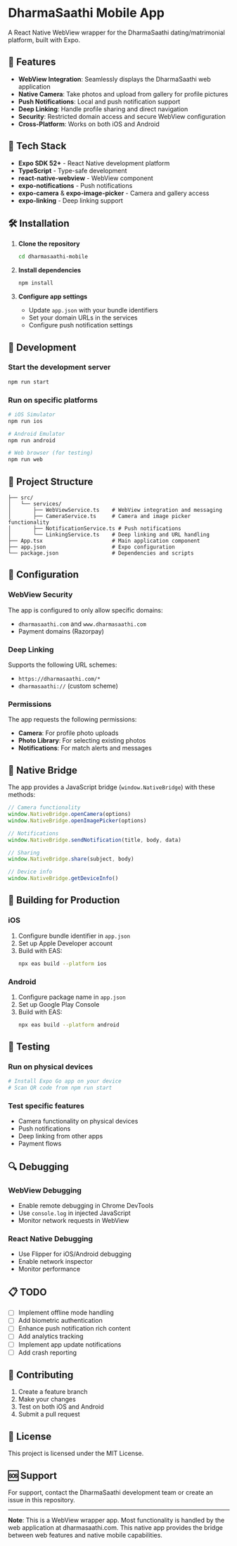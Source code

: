 # DharmaSaathi Mobile App

A React Native WebView wrapper for the DharmaSaathi dating/matrimonial platform, built with Expo.

## 🚀 Features

- **WebView Integration**: Seamlessly displays the DharmaSaathi web application
- **Native Camera**: Take photos and upload from gallery for profile pictures
- **Push Notifications**: Local and push notification support
- **Deep Linking**: Handle profile sharing and direct navigation
- **Security**: Restricted domain access and secure WebView configuration
- **Cross-Platform**: Works on both iOS and Android

## 📱 Tech Stack

- **Expo SDK 52+** - React Native development platform
- **TypeScript** - Type-safe development
- **react-native-webview** - WebView component
- **expo-notifications** - Push notifications
- **expo-camera** & **expo-image-picker** - Camera and gallery access
- **expo-linking** - Deep linking support

## 🛠 Installation

1. **Clone the repository**
   ```bash
   cd dharmasaathi-mobile
   ```

2. **Install dependencies**
   ```bash
   npm install
   ```

3. **Configure app settings**
   - Update `app.json` with your bundle identifiers
   - Set your domain URLs in the services
   - Configure push notification settings

## 🚀 Development

### Start the development server
```bash
npm run start
```

### Run on specific platforms
```bash
# iOS Simulator
npm run ios

# Android Emulator  
npm run android

# Web browser (for testing)
npm run web
```

## 📁 Project Structure

```
├── src/
│   └── services/
│       ├── WebViewService.ts    # WebView integration and messaging
│       ├── CameraService.ts     # Camera and image picker functionality
│       ├── NotificationService.ts # Push notifications
│       └── LinkingService.ts    # Deep linking and URL handling
├── App.tsx                      # Main application component
├── app.json                     # Expo configuration
└── package.json                 # Dependencies and scripts
```

## 🔧 Configuration

### WebView Security
The app is configured to only allow specific domains:
- `dharmasaathi.com` and `www.dharmasaathi.com`
- Payment domains (Razorpay)

### Deep Linking
Supports the following URL schemes:
- `https://dharmasaathi.com/*`
- `dharmasaathi://` (custom scheme)

### Permissions
The app requests the following permissions:
- **Camera**: For profile photo uploads
- **Photo Library**: For selecting existing photos
- **Notifications**: For match alerts and messages

## 🌉 Native Bridge

The app provides a JavaScript bridge (`window.NativeBridge`) with these methods:

```javascript
// Camera functionality
window.NativeBridge.openCamera(options)
window.NativeBridge.openImagePicker(options)

// Notifications
window.NativeBridge.sendNotification(title, body, data)

// Sharing
window.NativeBridge.share(subject, body)

// Device info
window.NativeBridge.getDeviceInfo()
```

## 📱 Building for Production

### iOS
1. Configure bundle identifier in `app.json`
2. Set up Apple Developer account
3. Build with EAS:
   ```bash
   npx eas build --platform ios
   ```

### Android
1. Configure package name in `app.json`
2. Set up Google Play Console
3. Build with EAS:
   ```bash
   npx eas build --platform android
   ```

## 🧪 Testing

### Run on physical devices
```bash
# Install Expo Go app on your device
# Scan QR code from npm run start
```

### Test specific features
- Camera functionality on physical devices
- Push notifications
- Deep linking from other apps
- Payment flows

## 🔍 Debugging

### WebView Debugging
- Enable remote debugging in Chrome DevTools
- Use `console.log` in injected JavaScript
- Monitor network requests in WebView

### React Native Debugging
- Use Flipper for iOS/Android debugging
- Enable network inspector
- Monitor performance

## 📋 TODO

- [ ] Implement offline mode handling
- [ ] Add biometric authentication
- [ ] Enhance push notification rich content
- [ ] Add analytics tracking
- [ ] Implement app update notifications
- [ ] Add crash reporting

## 🤝 Contributing

1. Create a feature branch
2. Make your changes
3. Test on both iOS and Android
4. Submit a pull request

## 📄 License

This project is licensed under the MIT License.

## 🆘 Support

For support, contact the DharmaSaathi development team or create an issue in this repository.

---

**Note**: This is a WebView wrapper app. Most functionality is handled by the web application at dharmasaathi.com. This native app provides the bridge between web features and native mobile capabilities.
